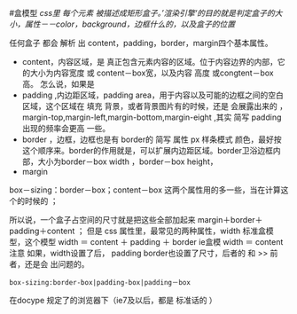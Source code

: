 #盒模型
*css里 每个元素 被描述成矩形盒子。’渲染引擎‘的目的就是判定盒子的大小，属性－－color，background，边框什么的，以及盒子的位置*  

任何盒子 都会 解析 出 content，padding，border，margin四个基本属性。  

* content，内容区域，是 真正包含元素内容的区域。位于内容边界的内部，它的大小为内容宽度 或 content－box宽，以及内容 高度 或congtent－box高。 怎么说，如果是  
* padding ,内边距区域，padding area，用于内容以及可能的边框之间的空白区域，这个区域在 填充 背景，或者背景图片有的时候，还是 会展露出来的 ，margin-top,margin-left,margin-bottom,margin-eight ,其实 简写 padding 出现的频率会更高 一些。
* border ，边框，边框也是有 border的 简写 属性 px 样条模式 颜色，最好按这个顺序来。border的作用就是，可以扩展内边距区域。border卫浴边框内部，大小为border－box width ，border－box height，
* margin 


box－sizing：border－box；content－box 这两个属性用的多一些，当在计算这个的时候的 ；


所以说，一个盒子占空间的尺寸就是把这些全部加起来 margin＋border＋padding＋content ；
但是 css 属性里，最常见的两种属性，width
标准盒模型，这个模型 
	width ＝ content ＋ padding ＋ border
ie盒模
	width ＝ content 
	注意 如果，width设置了后， padding border也设置了尺寸，后者的 和 >> 前者，还是会 出问题的。
	
	
	box-sizing:border-box|padding-box|padding－box
在docype 规定了的浏览器下（ie7及以后，都是 标准话的 ）


